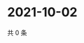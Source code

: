 # 2021-10-02

共 0 条

<!-- BEGIN -->
<!-- 最后更新时间 Sat Oct 02 2021 09:57:20 GMT+0800 (China Standard Time) -->

<!-- END -->
